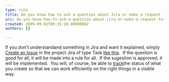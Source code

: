 ```yaml
---
type: rule
title: Do you know how to ask a question about Jira or make a request for a Jira improvement?
uri: do-you-know-how-to-ask-a-question-about-jira-or-make-a-request-for-a-jira-improvement
created: 2009-09-02T08:15:20.0000000Z
authors: []

---
```


 If you don't understandand something in Jira and want it explained, simply [Create an Issue](http&#58;//jira.ssw.com.au/secure/CreateIssue%21default.jspa) in the project Jira of type Task [like this](/Management/RulesToBetterJira/Pages/CreateTask.aspx).  If the question is good for all, it will be made into a rule for all.  If the sugestion is approved, it will be implemented.  You will, of course, be able to [track](/Management/RulesToBetterJira/Pages/TrackingRequests.aspx)the status of what you create so that we can work efficiently on the right things in a visible way. <br> 
